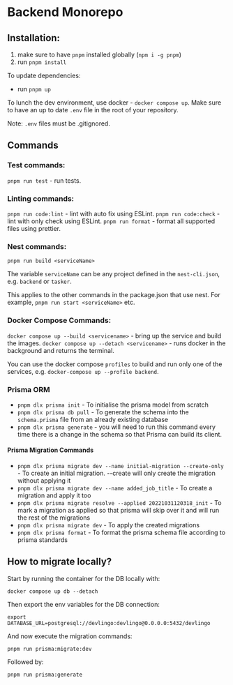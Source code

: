 # Backend Monorepo

## Installation:

1. make sure to have `pnpm` installed globally (`npm i -g pnpm`)
2. run `pnpm install`

To update dependencies:

-   run `pnpm up`

To lunch the dev environment, use docker - `docker compose up`.
Make sure to have an up to date `.env` file in the root of your repository.

Note: `.env` files must be .gitignored.

## Commands

### Test commands:

`pnpm run test` - run tests.

### Linting commands:

`pnpm run code:lint` - lint with auto fix using ESLint.
`pnpm run code:check` - lint with only check using ESLint.
`pnpm run format` - format all supported files using prettier.

### Nest commands:

`pnpm run build <serviceName>`

The variable `serviceName` can be any project defined in the `nest-cli.json`, e.g. `backend` or `tasker`.

This applies to the other commands in the package.json that use nest. For example, `pnpm run start <serviceName>` etc.

### Docker Compose Commands:

`docker compose up --build <servicename>` - bring up the service and build the images.
`docker compose up --detach <servicename>` - runs docker in the background and returns the terminal.

You can use the docker compose `profiles` to build and run only one of the services, e.g. `docker-compose up --profile backend`.

### Prisma ORM

-   `pnpm dlx prisma init` - To initialise the prisma model from scratch
-   `pnpm dlx prisma db pull` - To generate the schema into the `schema.prisma` file from an already existing database
-   `pnpm dlx prisma generate` - you will need to run this command every time there is a change in the schema so that Prisma can build its client.

#### Prisma Migration Commands

-   `pnpm dlx prisma migrate dev --name initial-migration --create-only` - To create an initial migration. --create will only create the migration without applying it
-   `pnpm dlx prisma migrate dev --name added_job_title` - To create a migration and apply it too
-   `pnpm dlx prisma migrate resolve --applied 20221031120318_init` - To mark a migration as applied so that prisma will skip over it and will run the rest of the migrations
-   `pnpm dlx prisma migrate dev` - To apply the created migrations
-   `pnpm dlx prisma format` - To format the prisma schema file according to prisma standards

## How to migrate locally?

Start by running the container for the DB locally with:

```shell
docker compose up db --detach
```

Then export the env variables for the DB connection:

```shell
export DATABASE_URL=postgresql://devlingo:devlingo@0.0.0.0:5432/devlingo
```

And now execute the migration commands:

```shell
pnpm run prisma:migrate:dev
```

Followed by:

```shell
pnpm run prisma:generate
```
